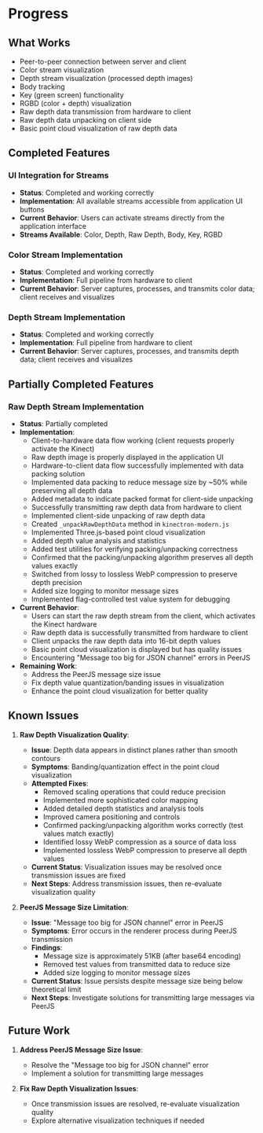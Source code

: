 # Progress

## What Works

- Peer-to-peer connection between server and client
- Color stream visualization
- Depth stream visualization (processed depth images)
- Body tracking
- Key (green screen) functionality
- RGBD (color + depth) visualization
- Raw depth data transmission from hardware to client
- Raw depth data unpacking on client side
- Basic point cloud visualization of raw depth data

## Completed Features

### UI Integration for Streams

- **Status**: Completed and working correctly
- **Implementation**: All available streams accessible from application UI buttons
- **Current Behavior**: Users can activate streams directly from the application interface
- **Streams Available**: Color, Depth, Raw Depth, Body, Key, RGBD

### Color Stream Implementation

- **Status**: Completed and working correctly
- **Implementation**: Full pipeline from hardware to client
- **Current Behavior**: Server captures, processes, and transmits color data; client receives and visualizes

### Depth Stream Implementation

- **Status**: Completed and working correctly
- **Implementation**: Full pipeline from hardware to client
- **Current Behavior**: Server captures, processes, and transmits depth data; client receives and visualizes

## Partially Completed Features

### Raw Depth Stream Implementation

- **Status**: Partially completed
- **Implementation**:
  - Client-to-hardware data flow working (client requests properly activate the Kinect)
  - Raw depth image is properly displayed in the application UI
  - Hardware-to-client data flow successfully implemented with data packing solution
  - Implemented data packing to reduce message size by ~50% while preserving all depth data
  - Added metadata to indicate packed format for client-side unpacking
  - Successfully transmitting raw depth data from hardware to client
  - Implemented client-side unpacking of raw depth data
  - Created `_unpackRawDepthData` method in `kinectron-modern.js`
  - Implemented Three.js-based point cloud visualization
  - Added depth value analysis and statistics
  - Added test utilities for verifying packing/unpacking correctness
  - Confirmed that the packing/unpacking algorithm preserves all depth values exactly
  - Switched from lossy to lossless WebP compression to preserve depth precision
  - Added size logging to monitor message sizes
  - Implemented flag-controlled test value system for debugging
- **Current Behavior**:
  - Users can start the raw depth stream from the client, which activates the Kinect hardware
  - Raw depth data is successfully transmitted from hardware to client
  - Client unpacks the raw depth data into 16-bit depth values
  - Basic point cloud visualization is displayed but has quality issues
  - Encountering "Message too big for JSON channel" errors in PeerJS
- **Remaining Work**:
  - Address the PeerJS message size issue
  - Fix depth value quantization/banding issues in visualization
  - Enhance the point cloud visualization for better quality

## Known Issues

1. **Raw Depth Visualization Quality**:

   - **Issue**: Depth data appears in distinct planes rather than smooth contours
   - **Symptoms**: Banding/quantization effect in the point cloud visualization
   - **Attempted Fixes**:
     - Removed scaling operations that could reduce precision
     - Implemented more sophisticated color mapping
     - Added detailed depth statistics and analysis tools
     - Improved camera positioning and controls
     - Confirmed packing/unpacking algorithm works correctly (test values match exactly)
     - Identified lossy WebP compression as a source of data loss
     - Implemented lossless WebP compression to preserve all depth values
   - **Current Status**: Visualization issues may be resolved once transmission issues are fixed
   - **Next Steps**: Address transmission issues, then re-evaluate visualization quality

2. **PeerJS Message Size Limitation**:
   - **Issue**: "Message too big for JSON channel" error in PeerJS
   - **Symptoms**: Error occurs in the renderer process during PeerJS transmission
   - **Findings**:
     - Message size is approximately 51KB (after base64 encoding)
     - Removed test values from transmitted data to reduce size
     - Added size logging to monitor message sizes
   - **Current Status**: Issue persists despite message size being below theoretical limit
   - **Next Steps**: Investigate solutions for transmitting large messages via PeerJS

## Future Work

1. **Address PeerJS Message Size Issue**:

   - Resolve the "Message too big for JSON channel" error
   - Implement a solution for transmitting large messages

2. **Fix Raw Depth Visualization Issues**:
   - Once transmission issues are resolved, re-evaluate visualization quality
   - Explore alternative visualization techniques if needed
